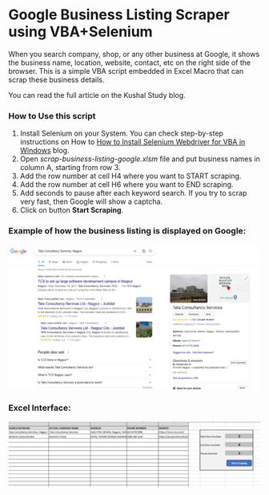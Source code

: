 <h1>Google Business Listing Scraper using VBA+Selenium</h1>
<p>When you search company, shop, or any other business at Google, it shows the business name, location, website, contact, etc on the right side of the browser. This is a simple VBA script embedded in Excel Macro that can scrap these business details.</p>
<p>You can read the full article on the Kushal Study blog.</p>

<h3>How to Use this script</h3>
<ol>
<li>Install Selenium on your System. You can check step-by-step instructions on How to <a href="https://www.kushalstudy.com/blog/how-to-install-selenium-webdriver-for-vba-in-windows/">How to Install Selenium Webdriver for VBA in Windows</a> blog.</li>
<li>Open <em>scrap-business-listing-google.xlsm</em> file and put business names in column A, starting from row 3.</li>
<li>Add the row number at cell H4 where you want to START scraping.</li>
<li>Add the row number at cell H6 where you want to END scraping.</li>
<li>Add seconds to pause after each keyword search. If you try to scrap very fast, then Google will show a captcha.</li>
<li>Click on button <b>Start Scraping</b>.</li>
</ol>

<h3>Example of how the business listing is displayed on Google:</h3>
<img src="google-business-listing-example.jpg" alt="google-search-result">

<h3>Excel Interface:</h3>
<img src="excel-file-screenshot.jpg" alt="excel-dashboard">
